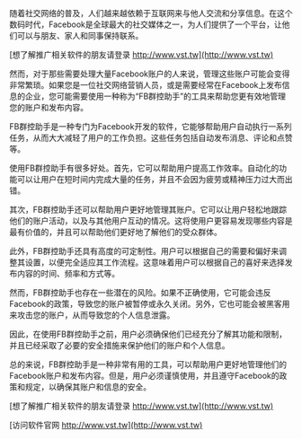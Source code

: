 随着社交网络的普及，人们越来越依赖于互联网来与他人交流和分享信息。在这个数码时代，Facebook是全球最大的社交媒体之一，为人们提供了一个平台，让他们可以与朋友、家人和同事保持联系。

[想了解推广相关软件的朋友请登录 http://www.vst.tw](http://www.vst.tw)

然而，对于那些需要处理大量Facebook账户的人来说，管理这些账户可能会变得非常繁琐。如果您是一位社交网络营销人员，或是需要经常在Facebook上发布信息的企业，您可能需要使用一种称为“FB群控助手”的工具来帮助您更有效地管理您的账户和发布内容。

FB群控助手是一种专门为Facebook开发的软件，它能够帮助用户自动执行一系列任务，从而大大减轻了用户的工作负担。这些任务包括自动发布消息、评论和点赞等。

使用FB群控助手有很多好处。首先，它可以帮助用户提高工作效率。自动化的功能可以让用户在短时间内完成大量的任务，并且不会因为疲劳或精神压力过大而出错。

其次，FB群控助手还可以帮助用户更好地管理其账户。它可以让用户轻松地跟踪他们的账户活动，以及与其他用户互动的情况。这将使用户更容易发现哪些内容是最有价值的，并且可以帮助他们更好地了解他们的受众群体。

此外，FB群控助手还具有高度的可定制性。用户可以根据自己的需要和偏好来调整其设置，以便完全适应其工作流程。这意味着用户可以根据自己的喜好来选择发布内容的时间、频率和方式等。

然而，FB群控助手也存在一些潜在的风险。如果不正确使用，它可能会违反Facebook的政策，导致您的账户被暂停或永久关闭。另外，它也可能会被黑客用来攻击您的账户，从而导致您的个人信息泄露。

因此，在使用FB群控助手之前，用户必须确保他们已经充分了解其功能和限制，并且已经采取了必要的安全措施来保护他们的账户和个人信息。

总的来说，FB群控助手是一种非常有用的工具，可以帮助用户更好地管理他们的Facebook账户和发布内容。但是，用户必须谨慎使用，并且遵守Facebook的政策和规定，以确保其账户和信息的安全。

[想了解推广相关软件的朋友请登录 http://www.vst.tw](http://www.vst.tw)


[访问软件官网 http://www.vst.tw](http://www.vst.tw)
